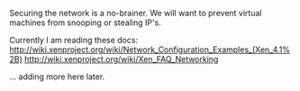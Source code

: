 Securing the network is a no-brainer. We will want to prevent virtual machines from snooping or stealing IP's. 

Currently I am reading these docs:
http://wiki.xenproject.org/wiki/Network_Configuration_Examples_(Xen_4.1%2B)
http://wiki.xenproject.org/wiki/Xen_FAQ_Networking

... adding more here later.
